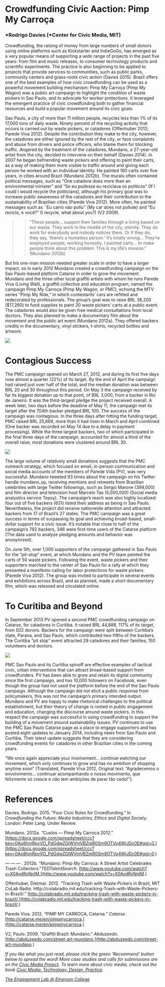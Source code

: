 # Crowdfunding Civic Aaction: Pimp My Carroça

### *Rodrigo Davies (*Center for Civic Media, MIT)

Crowdfunding, the raising of money from large numbers of small donors using online platforms such as Kickstarter and IndieGoGo, has emerged as a very popular means of supporting a wide range of projects in the past five years: from film and music releases, to consumer technology products and scientific experiments. The practice is also beginning to be applied to projects that provide services to communities, such as public parks, community centers and grass-roots civic action (Davies 2015). Brazil offers one of the best examples of how civic crowdfunding can be used as a powerful movement building mechanism: Pimp My Carroça (Pimp My Wagon) was a public art campaign to highlight the condition of waste pickers in Sao Paulo, and to advocate for worker protections. It leveraged the emergent practice of civic crowdfunding both to gather financial resources and build a popular movement around its civic goals.

Sao Paulo, a city of more than 11 million people, recycles less than 1% of its 17,000 tons of daily waste. Ninety percent of the recycling activity that occurs is carried out by waste pickers, or catadores (Offenhuber 2012; Parede Viva 2012). Despite the contribution they make to the city, however, the catadores are either ignored by the rest of the city, or face complaints and abuse from drivers and police officers, who blame them for blocking traffic. Angered by the treatment of the catadores, Mundano, a 27-year-old artist from the city, decided to intervene on their behalf (Davies 2014). In 2007 he began befriending waste pickers and offering to paint their carts, as a way of making them more visible to traffic around and giving each person he worked with an individual identity. He painted 160 carts over five years, in cities around Brazil (Mundano 2012b). The murals often contained political messages, such as “One catadore does more than an environmental minister” and “Se eu pudesse eu reciclava os politicos” (If I could I would recycle the politicians), although his primary goal was to increase public awareness of the catadores and their contribution to the sustainability of Brazilian cities (Parede Viva 2012). More often, he painted messages such as ``Eu carro não pollu’’ (My car does not pollute) and “Eu reciclo, e você?” (I recycle, what about you?) (V2 2009).

> > “These people… support their families through a living based on our waste. They work in the middle of the city, silently. They do work for everybody and nobody notices them. Or if they do, they say, ‘there’s a homeless person.’ It’s totally wrong… They’re employed people, working honestly. I painted carts… to make people think about this problem. This is my life’s mission.” (Mundano 2012b)

But his one-man mission needed greater scale in order to have a larger impact, so in early 2012 Mundano created a crowdfunding campaign on the Sao Paulo-based platform Catarse in order to grow the movement. Mundano and the three other local graffiti artists with whom he runs Parede Viva (Living Wall), a graffiti collective and education program, named the campaign Pimp My Carroça (Pimp My Wagon, or PMC), echoing the MTV series “Pimp My Ride,” in which contestants’ cars are refitted and redecorated by professionals. The group’s goal was to raise BRL 38,200 ($17,260) to fund supplies to paint 20 waste pickers’ carts at a public event. The catadores would also be given free medical consultations from local doctors. They also planned to make a documentary film about the movement and the public art event (Mundano 2012a). They offered backers credits in the documentary, vinyl stickers, t-shirts, recycled bottles and artwork.

![](https://res.cloudinary.com/engagement-lab-home/image/upload/v1/homepage-2.0/news/medium/1_S4fIBt9jq2Els-HNkvvLiQ.jpeg)

# Contagious Success

The PMC campaign opened on March 27, 2012, and during its first five days rose almost a quarter (22%) of its target. By the end of April the campaign had raised just over half of the total, and the median donation was between BRL 20 and 30 throughout this period. On May 3 the campaign received by far its biggest donation up to that point, of BRL 3,000, from a backer in Rio de Janeiro. It was the third-largest pledge the project received overall. A week later, two days before the deadline of May 11, the campaign met its target after the 704th backer pledged BRL 100. The success of the campaign was contagious. In the three days after hitting the funding target, PMC raised BRL 25,669, more than it had risen in March and April combined (One backer was recorded on May 14 due to a delay in payment processing). While the three largest backers, two of which participated in the final three days of the campaign, accounted for almost a third of the overall raise, most donations were clustered around BRL 30.

![](https://res.cloudinary.com/engagement-lab-home/image/upload/v1/homepage-2.0/news/medium/1_qn6LLgTwKffwWMQoUHxE1Q.jpeg)

The large volume of relatively small donations suggests that the PMC outreach strategy, which focused on email, in-person communication and social media accounts of the members of Parede Vida (PV), was very successful. Mundano tweeted 93 times about the campaign on his Twitter handle mundano_sp, receiving mentions and retweets from Brazilian celebrities with large Twitter followings, such as Sergio Marone (399,000) and film director and television host Marcelo Tas (5,000,000) (Social media analystics service Topsy). The campaign’s reach was also highly localized: four out of five backers (631) listed their address as being in Sao Paulo. Nevertheless, the project did receive nationwide attention and attracted backers from 17 of Brazil’s 27 states. The PMC campaign was a great success in terms of surpassing its goal and achieving broad-based, small-dollar support for a civic issue. It’s notable that close to half of the campaign’s 792 backers, 346 were first-time users of the Catarse platform (The data used to analyze pledging amounts and behavior was anonymized).

On June 5th, over 1,000 supporters of the campaign gathered in Sao Paulo for the “pit-stop” event, at which Mundano and the PV team painted the carts of 50 waste pickers. Following the event, waste pickers and their supporters marched to the center of Sao Paulo for a rally at which they presented a manifesto calling for labor protections for waste pickers (Parede Viva 2012). The group was invited to participate in several events and exhibitions across Brazil, and as planned, made a short documentary film, which was released and circulated online.

# To Curitiba and Beyond

In September 2013 PV opened a second PMC crowdfunding campaign on Catarse, for catadores in Curitiba. It raised BRL 44,888, 117% of its target, from 502 donors. Backers for the campaign were split between Curitiba’s state, Parana, and Sao Paulo, which contributed two-fifths of the backers. The Curitiba “pit stop” event attracted 29 catadores and their families, 150 volunteers and doctors.

![](https://res.cloudinary.com/engagement-lab-home/image/upload/v1/homepage-2.0/news/medium/1_bR2Q_FHcOxfaQozHD5jcKA.jpeg)

PMC Sao Paulo and its Curitiba spinoff are effective examples of tactical civic, urban interventions that can attract broad-based support from crowdfunders. PV has been able to grow and retain its digital community since the first campaign, and has 10,000 followers on Facebook, even though the group had not used the platform before the end of the Sao Paulo campaign. Although the campaign did not elicit a public response from policymakers, this was not the campaign’s primary intended output. Mundano and PV are happy to make rhetorical challenges to the political establishment, but their theory of change is rooted in public engagement and education, changing the discourse around waste pickers. In this respect the campaign was successful in using crowdfunding to support the building of a movement around sustainability issues. PV continues to use the PMC Sao Paulo Catarse page as a place to engage supporters and has posted eight updates to January 2014, including news from Sao Paulo and Curitiba. Their latest update suggests that they are considering crowdfunding events for catadores in other Brazilian cities in the coming years.

“We once again appreciate your involvement… continue watching our movement, which only continues to grow and has no ambition of stopping anytime soon” (Translated, Parede Viva 2012, Original text: “Agradecemos o envolvimento… continuar acompanhando o nosso movimento, que felizmente só cresce e não tem ambições de parar tão cedo!’’).

# References

Davies, Rodrigo. 2015. “Four Civic Roles for Crowdfunding.” In _Crowdfunding the Future: Media Industries, Ethics and Digital Society_. London: Peter Lang. Under Review.

Mundano. 2012a. “Custos — Pimp My Carroca 2012.” [https://docs.google.com/spreadsheet/ccc?key=0Ao8hmRpvVO_PdGdwZGlWVmVBZmR0Sm9OTVo4WjJDc0E#gid=0.](https://docs.google.com/spreadsheet/ccc?key=0Ao8hmRpvVO_PdGdwZGlWVmVBZmR0Sm9OTVo4WjJDc0E#gid=0.)

— — — . 2012b. “Mundano: Pimp My Carroca: A Street Artist Celebrates Trash Collectors.”_TEDTalentSearch_. [http://www.youtube.com/watch?v=X0AydRnNnlM.](http://www.youtube.com/watch?v=X0AydRnNnlM.)

Offenhuber, Dietmar. 2012. “Tracking Trash with Waste Pickers in Brazil, MIT CoLab Radio. Http://colabradio.mit.edu/tracking-Trash-with-Waste-Pickers-in-Brazil/.” [http://colabradio.mit.edu/tracking-trash-with-waste-pickers-in-brazil/.](http://colabradio.mit.edu/tracking-trash-with-waste-pickers-in-brazil/.)

Parede Viva. 2012. “PIMP MY CARROCA, Catarse.” _Catarse_. [http://catarse.me/en/pimpmycarroca.](http://catarse.me/en/pimpmycarroca.)

V2, Paulo. 2009. “Graffiti Brazil: Mundano.” _Abduzeedo_. [http://abduzeedo.com/street-art-mundano.](http://abduzeedo.com/street-art-mundano.)

_If you like what you just read, please click the green ‘Recommend’ button below to spread the word! More case studies and calls for submissions are on the [Civic Media Project](http://www.civicmediaproject.com). To learn more about civic media, check out the book [Civic Media: Technology, Design, Practice](https://mitpress.mit.edu/books/civic-media)._

[_The Engagement Lab @ Emerson College_](http://elab.emerson.edu)
